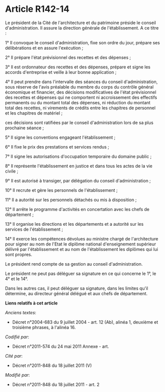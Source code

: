 # Article R142-14

Le président de la Cité de l'architecture et du patrimoine préside le conseil d'administration. Il assure la direction
générale de l'établissement. A ce titre :

1° Il convoque le conseil d'administration, fixe son ordre du jour, prépare ses délibérations et en assure l'exécution ;

2° Il prépare l'état prévisionnel des recettes et des dépenses ;

3° Il est ordonnateur des recettes et des dépenses, prépare et signe les accords d'entreprise et veille à leur bonne
application ;

4° Il peut prendre dans l'intervalle des séances du conseil d'administration, sous réserve de l'avis préalable du membre du
corps du contrôle général économique et financier, des décisions modificatives de l'état prévisionnel des recettes et
dépenses qui ne comportent ni accroissement des effectifs permanents ou du montant total des dépenses, ni réduction du
montant total des recettes, ni virements de crédits entre les chapitres de personnel et les chapitres de matériel ; 

ces décisions sont ratifiées par le conseil d'administration lors de sa plus prochaine séance ;

5° Il signe les conventions engageant l'établissement ;

6° Il fixe le prix des prestations et services rendus ;

7° Il signe les autorisations d'occupation temporaire du domaine public ;

8° Il représente l'établissement en justice et dans tous les actes de la vie civile ;

9° Il est autorisé à transiger, par délégation du conseil d'administration ;

10° Il recrute et gère les personnels de l'établissement ;

11° Il a autorité sur les personnels détachés ou mis à disposition ;

12° Il arrête le programme d'activités en concertation avec les chefs de département ;

13° Il organise les directions et les départements et a autorité sur les services de l'établissement ;

14° Il exerce les compétences dévolues au ministre chargé de l'architecture pour signer au nom de l'Etat le diplôme national
d'enseignement supérieur délivré par l'établissement et au nom de l'établissement les diplômes qui lui sont propres.

Le président rend compte de sa gestion au conseil d'administration.

Le président ne peut pas déléguer sa signature en ce qui concerne le 1°, le 4° et le 14°.

Dans les autres cas, il peut déléguer sa signature, dans les limites qu'il détermine, au directeur général délégué et aux
chefs de département.

**Liens relatifs à cet article**

_Anciens textes_:

  - Décret n°2004-683 du 9 juillet 2004 - art. 12 (Ab), alinéa 1, deuxième et troisième phrases, à l'alinéa 16.

_Codifié par_:

  - Décret n°2011-574 du 24 mai 2011 Annexe - art.

_Cité par_:

  - Décret n°2011-848 du 18 juillet 2011 (V)

_Modifié par_:

  - Décret n°2011-848 du 18 juillet 2011 - art. 2
